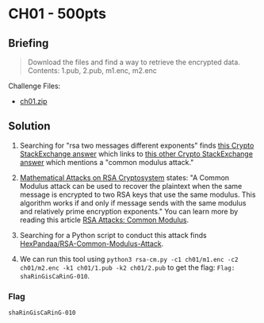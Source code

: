 # CH01 - 500pts

## Briefing

> Download the files and find a way to retrieve the encrypted data. Contents: 1.pub, 2.pub, m1.enc, m2.enc

Challenge Files:

* [ch01.zip](./ch01.zip)

## Solution

1. Searching for "rsa two messages different exponents" finds [this Crypto StackExchange answer](https://crypto.stackexchange.com/a/62042) which links to [this other Crypto StackExchange answer](https://crypto.stackexchange.com/a/16285) which mentions a "common modulus attack."

2. [Mathematical Attacks on RSA Cryptosystem](https://thescipub.com/pdf/jcssp.2006.665.671.pdf) states: "A Common Modulus attack can be used to recover the plaintext when the same message is encrypted to two RSA keys that use the same modulus. This algorithm works if and only if message sends with the same modulus and relatively prime encryption exponents." You can learn more by reading this article [RSA Attacks: Common Modulus](https://infosecwriteups.com/rsa-attacks-common-modulus-7bdb34f331a5).

3. Searching for a Python script to conduct this attack finds [HexPandaa/RSA-Common-Modulus-Attack](https://github.com/HexPandaa/RSA-Common-Modulus-Attack).

4. We can run this tool using `python3 rsa-cm.py -c1 ch01/m1.enc -c2 ch01/m2.enc -k1 ch01/1.pub -k2 ch01/2.pub` to get the flag: `Flag: shaRinGisCaRinG-010`.

### Flag

`shaRinGisCaRinG-010`
